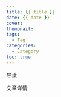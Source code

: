 ```yaml
---
title: {{ title }}
date: {{ date }}
cover:
thumbnail:
tags:
  - Tag
categories:
  - Category
toc: true
---
```


导读

<!-- more -->

文章详情

